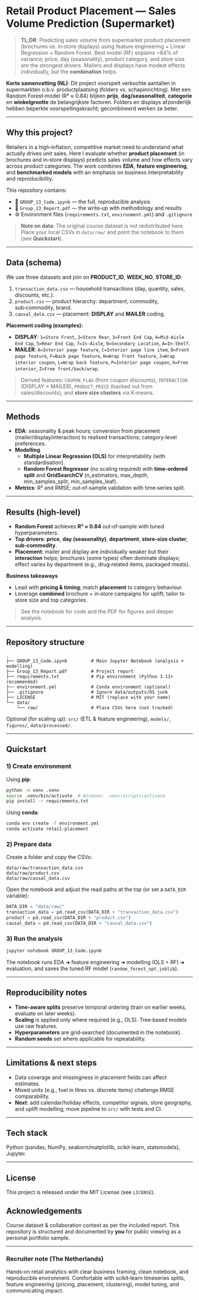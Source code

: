 # Retail Product Placement — Sales Volume Prediction (Supermarket)

> **TL;DR**: Predicting sales volume from supermarket product placement (brochures vs. in‑store displays) using feature engineering + Linear Regression + Random Forest. Best model (RF) explains ~84% of variance; price, day (seasonality), product category, and store size are the strongest drivers. Mailers and displays have modest effects individually, but the **combination** helps.

**Korte samenvatting (NL)**: Dit project voorspelt verkochte aantallen in supermarkten o.b.v. productplaatsing (folders vs. schapinrichting). Met een Random Forest‑model (R² ≈ 0.84) blijken **prijs**, **dag/seasonaliteit**, **categorie** en **winkelgrootte** de belangrijkste factoren. Folders en displays afzonderlijk hebben beperkte voorspellingskracht; gecombineerd werken ze beter.

---

## Why this project?
Retailers in a high‑inflation, competitive market need to understand what actually drives unit sales. Here I evaluate whether **product placement** (in brochures and in‑store displays) predicts sales volume and how effects vary across product categories. The work combines **EDA**, **feature engineering**, and **benchmarked models** with an emphasis on business interpretability and reproducibility.

This repository contains:
- 📓 `GROUP_13_Code.ipynb` — the full, reproducible analysis
- 📄 `Group_13_Report.pdf` — the write‑up with methodology and results
- ⚙️ Environment files (`requirements.txt`, `environment.yml`) and `.gitignore`

> **Note on data**: The original course dataset is not redistributed here. Place your local CSVs in `data/raw/` and point the notebook to them (see **Quickstart**).

---

## Data (schema)
We use three datasets and join on **PRODUCT_ID**, **WEEK_NO**, **STORE_ID**:
1) `transaction_data.csv` — household transactions (day, quantity, sales, discounts, etc.).  
2) `product.csv` — product hierarchy: department, commodity, sub‑commodity, brand.  
3) `causal_data.csv` — placement: **DISPLAY** and **MAILER** coding.

**Placement coding (examples):**
- **DISPLAY**: `1=Store Front`, `2=Store Rear`, `3=Front End Cap`, `4=Mid‑Aisle End Cap`, `5=Rear End Cap`, `7=In‑Aisle`, `9=Secondary Location`, `A=In‑Shelf`.
- **MAILER**: `A=Interior page feature`, `C=Interior page line item`, `D=Front page feature`, `F=Back page feature`, `H=Wrap front feature`, `J=Wrap interior coupon`, `L=Wrap back feature`, `P=Interior page coupon`, `X=Free interior`, `Z=Free front/back/wrap`.

> Derived features: `COUPON_FLAG` (from coupon discounts), `INTERACTION` (DISPLAY × MAILER), `PRODUCT_PRICE` (backed out from sales/discounts), and **store size clusters** via K‑means.

---

## Methods
- **EDA**: seasonality & peak hours; conversion from placement (mailer/display/interaction) to realised transactions; category‑level preferences.
- **Modelling**
  - **Multiple Linear Regression (OLS)** for interpretability (with standardisation).
  - **Random Forest Regressor** (no scaling required) with **time‑ordered split** and **GridSearchCV** (n_estimators, max_depth, min_samples_split, min_samples_leaf).
- **Metrics**: R² and RMSE; out‑of‑sample validation with time‑series split.

---

## Results (high‑level)
- **Random Forest** achieves **R² ≈ 0.84** out‑of‑sample with tuned hyperparameters.
- **Top drivers**: **price**, **day (seasonality)**, **department**, **store‑size cluster**, **sub‑commodity**.
- **Placement**: mailer and display are individually weaker but their **interaction** helps; brochures (some types) often dominate displays; effect varies by department (e.g., drug‑related items, packaged meats).

**Business takeaways**
- Lead with **pricing & timing**; match **placement** to category behaviour.  
- Leverage **combined** brochure + in‑store campaigns for uplift; tailor to store size and top categories.

> See the notebook for code and the PDF for figures and deeper analysis.

---

## Repository structure
```
.
├── GROUP_13_Code.ipynb         # Main Jupyter Notebook (analysis + modelling)
├── Group_13_Report.pdf         # Project report
├── requirements.txt            # Pip environment (Python 3.11+ recommended)
├── environment.yml             # Conda environment (optional)
├── .gitignore                  # Ignore data/outputs/OS junk
├── LICENSE                     # MIT (replace with your name)
└── data/
    └── raw/                    # Place CSVs here (not tracked)
```
Optional (for scaling up): `src/` (ETL & feature engineering), `models/`, `figures/`, `data/processed/`.

---

## Quickstart

### 1) Create environment
Using **pip**:
```bash
python -m venv .venv
source .venv/bin/activate  # Windows: .venv\Scripts\activate
pip install -r requirements.txt
```

Using **conda**:
```bash
conda env create -f environment.yml
conda activate retail-placement
```

### 2) Prepare data
Create a folder and copy the CSVs:
```
data/raw/transaction_data.csv
data/raw/product.csv
data/raw/causal_data.csv
```

Open the notebook and adjust the read paths at the top (or set a `DATA_DIR` variable):
```python
DATA_DIR = "data/raw/"
transaction_data = pd.read_csv(DATA_DIR + "transaction_data.csv")
product = pd.read_csv(DATA_DIR + "product.csv")
causal_data = pd.read_csv(DATA_DIR + "causal_data.csv")
```

### 3) Run the analysis
```bash
jupyter notebook GROUP_13_Code.ipynb
```
The notebook runs EDA ➜ feature engineering ➜ modelling (OLS + RF) ➜ evaluation, and saves the tuned RF model (`random_forest_opt.joblib`).

---

## Reproducibility notes
- **Time‑aware splits** preserve temporal ordering (train on earlier weeks, evaluate on later weeks).  
- **Scaling** is applied only where required (e.g., OLS). Tree‑based models use raw features.  
- **Hyperparameters** are grid‑searched (documented in the notebook).  
- **Random seeds** set where applicable for repeatability.

---

## Limitations & next steps
- Data coverage and missingness in placement fields can affect estimates.  
- Mixed units (e.g., fuel in litres vs. discrete items) challenge RMSE comparability.  
- **Next**: add calendar/holiday effects, competitor signals, store geography, and uplift modelling; move pipeline to `src/` with tests and CI.

---

## Tech stack
Python (pandas, NumPy, seaborn/matplotlib, scikit‑learn, statsmodels), Jupyter.

---

## License
This project is released under the MIT License (see `LICENSE`).

## Acknowledgements
Course dataset & collaboration context as per the included report. This repository is structured and documented by **you** for public viewing as a personal portfolio sample.

---

### Recruiter note (The Netherlands)
Hands‑on retail analytics with clear business framing, clean notebook, and reproducible environment. Comfortable with scikit‑learn timeseries splits, feature engineering (pricing, placement, clustering), model tuning, and communicating impact.
